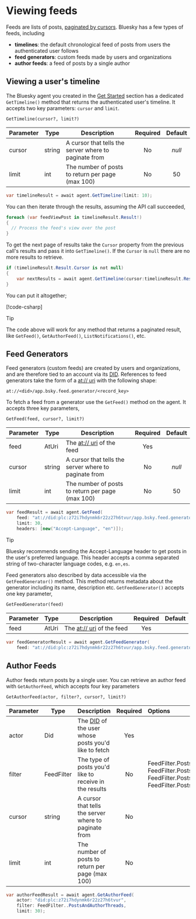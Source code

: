 # Viewing feeds

Feeds are lists of posts, [paginated by cursors](../cursorsAndPagination.md). Bluesky has a few types of feeds, including

* **timelines**: the default chronological feed of posts from users the authenticated user follows
* **feed generators**: custom feeds made by users and organizations
* **author feeds**: a feed of posts by a single author

## Viewing a user's timeline

The Bluesky agent you created in the [Get Started](../../index.md) section has a dedicated `GetTimeline()` method that returns the authenticated user's timeline.
It accepts two key parameters: `cursor` and `limit`.

`GetTimeline(cursor?, limit?)`

| Parameter | Type   | Description                                           | Required   | Default   |
|-----------|--------|-------------------------------------------------------|:----------:|:---------:|
| cursor    | string | A cursor that tells the server where to paginate from | No         |  *null*   |
| limit     | int    | The number of posts to return per page (max 100)      | No         |  50       |

```c#
var timelineResult = await agent.GetTimeline(limit: 10);
```

You can then iterate through the results, assuming the API call succeeded,

```c#
foreach (var feedViewPost in timelineResult.Result!)
{
  // Process the feed's view over the post
}
```

To get the next page of results take the `Cursor` property from the previous call's results and pass it into `GetTimeline()`.
If the `Cursor` is `null` there are no more results to retrieve.

```c#
if (timelineResult.Result.Cursor is not null)
{
    var nextResults = await agent.GetTimeline(cursor:timelineResult.Result.Cursor, limit: 10);
}
```

You can put it altogether;

[!code-csharp[](code/feed.cs?highlight=5-11,14-28)]

> [!TIP]
> The code above will work for any method that returns a paginated result, like `GetFeed()`, `GetAuthorFeed()`, `ListNotifications()`, etc.

## Feed Generators

Feed generators (custom feeds) are created by users and organizations, and are therefore tied to an account via its [DID](../commonTerms.md#dids).
References to feed generators take the form of a [at:// uri](../commonTerms.md#uri) with the following shape:

```
at://<did>/app.bsky.feed.generator/<record_key>
```

To fetch a feed from a generator use the `GetFeed()` method on the agent. It accepts three key parameters,

`GetFeed(feed, cursor?, limit?)`

| Parameter | Type   | Description                                               | Required   |  Default  |
|-----------|--------|-----------------------------------------------------------|:----------:|:---------:|
| feed      | AtUri  | The [at:// uri](../commonTerms.md#uri) of the feed        | Yes        |           |
| cursor    | string | A cursor that tells the server where to paginate from     | No         | *null*    |
| limit     | int    | The number of posts to return per page (max 100)          | No         | 50        |

```c#
var feedResult = await agent.GetFeed(
    feed: "at://did:plc:z72i7hdynmk6r22z27h6tvur/app.bsky.feed.generator/whats-hot",
    limit: 30,
    headers: [new("Accept-Language", "en")]);
```

> [!TIP]
> Bluesky recommends sending the Accept-Language header to get posts in the user's preferred language.
> This header accepts a comma separated string of two-character language codes, e.g. `en,es`.

Feed generators also described by data accessible via the `GetFeedGenerator()` method.
This method returns metadata about the generator including its name, description etc. 
`GetFeedGenerator()` accepts one key parameter,

`GetFeedGenerator(feed)`

| Parameter | Type   | Description                                            | Required   | Default   |
|-----------|--------|--------------------------------------------------------|:----------:|:---------:|
| feed      | AtUri  | The [at:// uri](../commonTerms.md#uri) of the feed     | Yes        |           |

```c#
var feedGeneratorResult = await agent.GetFeedGenerator(
    feed: "at://did:plc:z72i7hdynmk6r22z27h6tvur/app.bsky.feed.generator/whats-hot");
```

## <a name="authorFeeds">Author Feeds</a>

Author feeds return posts by a single user. You can retrieve an author feed with `GetAuthorFeed`,
which accepts four key parameters

`GetAuthorFeed(actor, filter?, cursor?, limit?)`

| Parameter | Type       | Description                                                                   | Required | Options                                                      | Default  |
| --------- | ---------- | ----------------------------------------------------------------------------- | :------: | :----------------------------------------------------------- | :------: |
| actor     | Did        | The [DID](../commonTerms.md#dids) of the user whose posts you'd like to fetch | Yes      |                                                              |          |
| filter    | FeedFilter | The type of posts you'd like to receive in the results                        | No       | FeedFilter.PostsWithReplies<br />FeedFilter.PostsNoReplies<br />FeedFilter.PostsWithMedia<br />FeedFilter.PostsAndAuthorThreads | FeedFilter.PostsNoReplies |
| cursor    | string     | A cursor that tells the server where to paginate from                         | No       |                                                              | *null*   |
| limit     | int        | The number of posts to return per page (max 100)                              | No       |                                                              | 50       |

```c#
var authorFeedResult = await agent.GetAuthorFeed(
    actor: "did:plc:z72i7hdynmk6r22z27h6tvur",
    filter: FeedFilter..PostsAndAuthorThreads,
    limit: 30);
```
